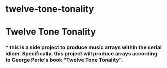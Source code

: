 # twelve-tone-tonality
<h1> Twelve Tone Tonality
<h3>* this is a side project to produce music arrays within the serial idiom. Specifically, this project will produce arrays according to 
George Perle's book "Twelve Tone Tonality".

